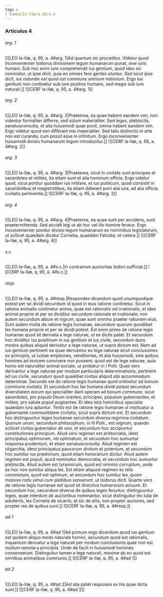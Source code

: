 ```yaml
---
tags : 
- Summa/Ia-IIæ/q.95/a.4
---
```


### Articulus 4

###### arg. 1
![[LEO Ia-IIæ, q. 95, a. 4#arg. 1|Ad quartum sic proceditur. Videtur quod inconvenienter Isidorus divisionem legum humanarum ponat, sive iuris humani. Sub hoc enim iure comprehendit ius gentium, quod ideo sic nominatur, ut ipse dicit, quia eo omnes fere gentes utuntur. Sed sicut ipse dicit, *ius naturale est quod est commune omnium nationum*. Ergo ius gentium non continetur sub iure positivo humano, sed magis sub iure naturali.]]
![[CERF Ia-IIæ, q. 95, a. 4#arg. 1]]

###### arg. 2
![[LEO Ia-IIæ, q. 95, a. 4#arg. 2|Praeterea, ea quae habent eandem vim, non videntur formaliter differre, sed solum materialiter. Sed leges, plebiscita, senatusconsulta, et alia huiusmodi quae ponit, omnia habent eandem vim. Ergo videtur quod non differant nisi materialiter. Sed talis distinctio in arte non est curanda, cum possit esse in infinitum. Ergo inconvenienter huiusmodi divisio humanarum legum introducitur.]]
![[CERF Ia-IIæ, q. 95, a. 4#arg. 2]]

###### arg. 3
![[LEO Ia-IIæ, q. 95, a. 4#arg. 3|Praeterea, sicut in civitate sunt principes et sacerdotes et milites, ita etiam sunt et alia hominum officia. Ergo videtur quod, sicut ponitur quoddam ius militare, et ius publicum, quod consistit in sacerdotibus et magistratibus; ita etiam debeant poni alia iura, ad alia officia civitatis pertinentia.]]
![[CERF Ia-IIæ, q. 95, a. 4#arg. 3]]

###### arg. 4
![[LEO Ia-IIæ, q. 95, a. 4#arg. 4|Praeterea, ea quae sunt per accidens, sunt praetermittenda. Sed accidit legi ut ab hoc vel illo homine feratur. Ergo inconvenienter ponitur divisio legum humanarum ex nominibus legislatorum, ut scilicet quaedam dicatur Cornelia, quaedam Falcidia, et cetera.]]
![[CERF Ia-IIæ, q. 95, a. 4#arg. 4]]

###### s.c.
![[LEO Ia-IIæ, q. 95, a. 4#s.c.|In contrarium auctoritas Isidori sufficiat.]]
![[CERF Ia-IIæ, q. 95, a. 4#s.c.]]

###### resp.
![[LEO Ia-IIæ, q. 95, a. 4#resp.|Respondeo dicendum quod unumquodque potest per se dividi secundum id quod in eius ratione continetur. Sicut in ratione animalis continetur anima, quae est rationalis vel irrationalis, et ideo animal proprie et per se dividitur secundum rationale et irrationale; non autem secundum album et nigrum, quae sunt omnino praeter rationem eius. Sunt autem multa de ratione legis humanae, secundum quorum quodlibet lex humana proprie et per se dividi potest. Est enim primo de ratione legis humanae quod sit derivata a lege naturae, ut ex dictis patet. Et secundum hoc dividitur ius positivum in ius gentium et ius civile, secundum duos modos quibus aliquid derivatur a lege naturae, ut supra dictum est. Nam ad ius gentium pertinent ea quae derivantur ex lege naturae sicut conclusiones ex principiis, ut iustae emptiones, venditiones, et alia huiusmodi, sine quibus homines ad invicem convivere non possent; quod est de lege naturae, quia homo est naturaliter animal sociale, ut probatur in I Polit. Quae vero derivantur a lege naturae per modum particularis determinationis, pertinent ad ius civile, secundum quod quaelibet civitas aliquid sibi accommodum determinat. Secundo est de ratione legis humanae quod ordinetur ad bonum commune civitatis. Et secundum hoc lex humana dividi potest secundum diversitatem eorum qui specialiter dant operam ad bonum commune, sicut sacerdotes, pro populo Deum orantes; principes, populum gubernantes; et milites, pro salute populi pugnantes. Et ideo istis hominibus specialia quaedam iura aptantur. Tertio est de ratione legis humanae ut instituatur a gubernante communitatem civitatis, sicut supra dictum est. Et secundum hoc distinguuntur leges humanae secundum diversa regimina civitatum. Quorum unum, secundum philosophum, in III Polit., est regnum, quando scilicet civitas gubernatur ab uno, et secundum hoc accipiuntur constitutiones principum. Aliud vero regimen est aristocratia, idest principatus optimorum, vel optimatum, et secundum hoc sumuntur responsa prudentum, et etiam senatusconsulta. Aliud regimen est oligarchia, idest principatus paucorum divitum et potentum, et secundum hoc sumitur ius praetorium, quod etiam honorarium dicitur. Aliud autem regimen est populi, quod nominatur democratia, et secundum hoc sumuntur plebiscita. Aliud autem est tyrannicum, quod est omnino corruptum, unde ex hoc non sumitur aliqua lex. Est etiam aliquod regimen ex istis commixtum, quod est optimum, et secundum hoc sumitur lex, *quam maiores natu simul cum plebibus sanxerunt*, ut Isidorus dicit. Quarto vero de ratione legis humanae est quod sit directiva humanorum actuum. Et secundum hoc, secundum diversa de quibus leges feruntur, distinguuntur leges, quae interdum ab auctoribus nominantur, sicut distinguitur lex Iulia de adulteriis, lex Cornelia de sicariis, et sic de aliis, non propter auctores, sed propter res de quibus sunt.]]
![[CERF Ia-IIæ, q. 95, a. 4#resp.]]

###### ad 1
![[LEO Ia-IIæ, q. 95, a. 4#ad 1|Ad primum ergo dicendum quod ius gentium est quidem aliquo modo naturale homini, secundum quod est rationalis, inquantum derivatur a lege naturali per modum conclusionis quae non est multum remota a principiis. Unde de facili in huiusmodi homines consenserunt. Distinguitur tamen a lege naturali, maxime ab eo quod est omnibus animalibus communis.]]
![[CERF Ia-IIæ, q. 95, a. 4#ad 1]]

###### ad 2
![[LEO Ia-IIæ, q. 95, a. 4#ad 2|Ad alia patet responsio ex his quae dicta sunt.]]
![[CERF Ia-IIæ, q. 95, a. 4#ad 2]]

